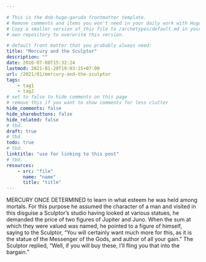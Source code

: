 ```yaml
---

# This is the dnb-hugo-garuda frontmatter template. 
# Remove comments and items you won't need in your daily work with Hugo.
# Copy a smaller version of this file to /archetypes/default.md in your
# own repository to overwrite this version.

# default front matter that you probably always need:
title: "Mercury and the Sculptor"
description: ""
date: 2016-07-08T15:32:24
lastmod: 2021-01-20T19:03:15+07:00
url: /2021/01/mercury-and-the-sculptor
tags:
    - tag1
    - tag2
# set to false to hide comments on this page
# remove this if you want to show comments for less clutter
hide_comments: false
hide_sharebuttons: false
hide_related: false
# tbd.
draft: true
# tbd.
todo: true
# tbd.
linktitle: "use for linking to this post"
# tbd.
resources:
    - src: "file"
      name: "name"
      title: "title"
---
```

MERCURY ONCE DETERMINED to learn in what esteem he was held among mortals. For this purpose he assumed the character of a man and visited in this disguise a Sculptor’s studio having looked at various statues, he demanded the price of two figures of Jupiter and Juno. When the sum at which they were valued was named, he pointed to a figure of himself, saying to the Sculptor, “You will certainly want much more for this, as it is the statue of the Messenger of the Gods, and author of all your gain.” The Sculptor replied, “Well, if you will buy these, I’ll fling you that into the bargain.”

